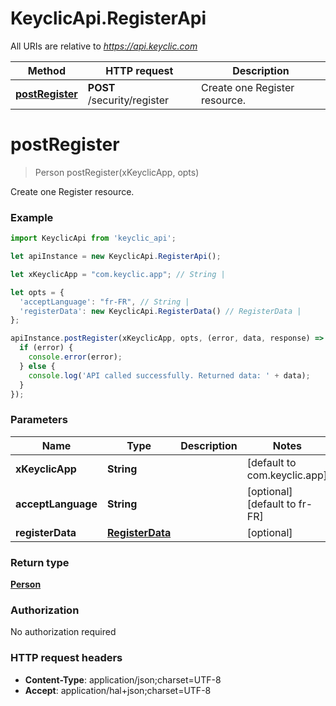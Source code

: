 # KeyclicApi.RegisterApi

All URIs are relative to *https://api.keyclic.com*

Method | HTTP request | Description
------------- | ------------- | -------------
[**postRegister**](RegisterApi.md#postRegister) | **POST** /security/register | Create one Register resource.


<a name="postRegister"></a>
# **postRegister**
> Person postRegister(xKeyclicApp, opts)

Create one Register resource.

### Example
```javascript
import KeyclicApi from 'keyclic_api';

let apiInstance = new KeyclicApi.RegisterApi();

let xKeyclicApp = "com.keyclic.app"; // String | 

let opts = { 
  'acceptLanguage': "fr-FR", // String | 
  'registerData': new KeyclicApi.RegisterData() // RegisterData | 
};

apiInstance.postRegister(xKeyclicApp, opts, (error, data, response) => {
  if (error) {
    console.error(error);
  } else {
    console.log('API called successfully. Returned data: ' + data);
  }
});
```

### Parameters

Name | Type | Description  | Notes
------------- | ------------- | ------------- | -------------
 **xKeyclicApp** | **String**|  | [default to com.keyclic.app]
 **acceptLanguage** | **String**|  | [optional] [default to fr-FR]
 **registerData** | [**RegisterData**](RegisterData.md)|  | [optional] 

### Return type

[**Person**](Person.md)

### Authorization

No authorization required

### HTTP request headers

 - **Content-Type**: application/json;charset=UTF-8
 - **Accept**: application/hal+json;charset=UTF-8


